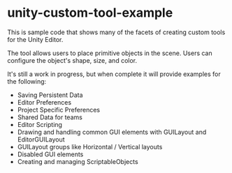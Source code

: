 # unity-custom-tool-example
This is sample code that shows many of the facets of creating custom tools for the Unity Editor.

The tool allows users to place primitive objects in the scene. Users can configure the object's shape, size, and color.

It's still a work in progress, but when complete it will provide examples for the following:

* Saving Persistent Data
 * Editor Preferences 
 * Project Specific Preferences
 * Shared Data for teams
* Editor Scripting
 * Drawing and handling common GUI elements with GUILayout and EditorGUILayout
 * GUILayout groups like Horizontal / Vertical layouts
 * Disabled GUI elements
* Creating and managing ScriptableObjects
